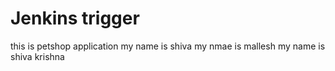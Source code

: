 # Jenkins trigger
this is petshop application
my name is shiva
my nmae is mallesh
my name is shiva krishna
